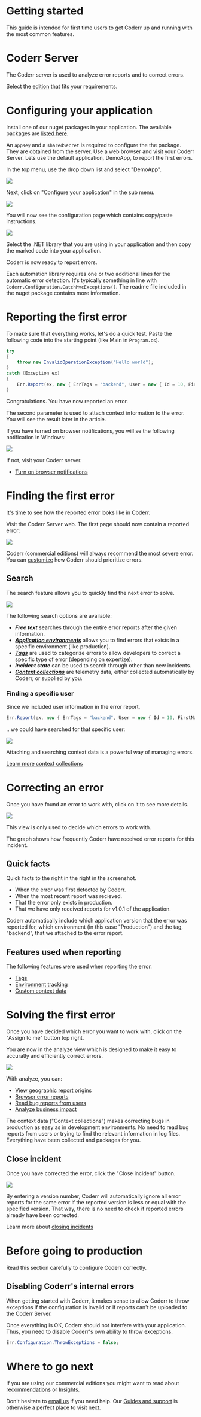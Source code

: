 Getting started
===============

This guide is intended for first time users to get Coderr up and running with the most common features.

# Coderr Server

The Coderr server is used to analyze error reports and to correct errors. 

Select the [edition](https://coderr.io/try) that fits your requirements.


# Configuring your application

Install one of our nuget packages in your application.
The available packages are [listed here](../client/). 

An `appKey` and a `sharedSecret` is required to configure the the package. They are obtained from the server. Use a web browser and visit your Coderr Server. Lets use the default application, DemoApp, to report the first errors.

In the top menu, use the drop down list and select "DemoApp".

![](../screens/gettingstarted/select_demoapp.png)

Next, click on "Configure your application" in the sub menu.

![](../screens/gettingstarted/configure_app_menuitem.png)

You will now see the configuration page which contains copy/paste instructions.

![](../screens/gettingstarted/appkey.png)

Select the .NET library that you are using in your application and then copy the marked code into your application. 

Coderr is now ready to report errors.

Each automation library requires one or two additional lines for the automatic error detection. It's typically something in line with `Coderr.Configuration.CatchMvcExceptions()`. The readme file included in the nuget package contains more information.

# Reporting the first error

To make sure that everything works, let's do a quick test. Paste the following code into the starting point (like Main in `Program.cs`).

```csharp
try
{
    throw new InvalidOperationException("Hello world");
}
catch (Exception ex)
{
    Err.Report(ex, new { ErrTags = "backend", User = new { Id = 10, FirstName = "Arne" }});
}
```

Congratulations. You have now reported an error. 

The second parameter is used to attach context information to the error. You will see the result later in the article.

If you have turned on browser notifications, you will se the following notification in Windows:

![](../screens/gettingstarted/browser_notification.png)

If not, visit your Coderr server. 

* [Turn on browser notifications](../features/incidents/notifications/)

# Finding the first error

It's time to see how the reported error looks like in Coderr.

Visit the Coderr Server web. The first page should now contain a reported error:

![](../screens/gettingstarted/dashboard_first_error.png)

Coderr (commercial editions) will always recommend the most severe error. You can [customize](../features/recommendations/) how Coderr should prioritize errors.

## Search

The search feature allows you to quickly find the next error to solve.

![](../screens/gettingstarted/search.png)

The following search options are available:

* _**Free text**_ searches through the entire error reports after the given information.
* _**[Application environments](../features/environments)**_ allows you to find errors that exists in a specific environment (like production).
* _**[Tags](../features/incidents/tagging)**_ are used to categorize errors to allow developers to correct a specific type of error (depending on expertize).
* _**Incident state**_ can be used to search through other than new incidents.
* _**[Context collections](../features/incidents/context-collections)**_ are telemetry data, either collected automatically by Coderr, or supplied by you.

### Finding a specific user

Since we included user information in the error report, 

```csharp
Err.Report(ex, new { ErrTags = "backend", User = new { Id = 10, FirstName = "Arne" }});
```

.. we could have searched for that specific user:

![](../screens/gettingstarted/search_context_collection.png)

Attaching and searching context data is a powerful way of managing errors. 

[Learn more context collections](../features/incidents/context-collections/)

# Correcting an error

Once you have found an error to work with, click on it to see more details.

![](../screens/gettingstarted/discover-incident.png)

This view is only used to decide which errors to work with.

The graph shows how frequently Coderr have received error reports for this incident.

## Quick facts

Quick facts to the right in the right in the screenshot.

* When the error was first detected by Coderr.
* When the most recent report was recieved.
* That the error only exists in production.
* That we have only received reports for v1.0.1 of the application.

Coderr automatically include which application version that the error was reported for, which environment (in this case "Production") and the tag, "backend", that we attached to the error report. 

## Features used when reporting

The following features were used when reporting the error.

* [Tags](../features/incidents/tagging/) 
* [Environment tracking](../features/incidents/environments/)
* [Custom context data](../features/incidents/context-collections#Custom)

# Solving the first error

Once you have decided which error you want to work with, click on the "Assign to me" button top right.

You are now in the analyze view which is designed to make it easy to accuratly and efficiently correct errors.

![](../screens/gettingstarted/analyze_incident.png)

With analyze, you can:

* [View geographic report origins](../analyze/)
* [Browser error reports]()
* [Read bug reports from users](../features/bug-reports/)
* [Analyze business impact](../features/partitions/)

The context data ("Context collections") makes correcting bugs in production as easy as in development environments. No need to read bug reports from users or trying to find the relevant information in log files. Everything have been collected and packages for you.

## Close incident

Once you have corrected the error, click the "Close incident" button.

![](../screens/gettingstarted/close-incident.png)

By entering a version number, Coderr will automatically ignore all error reports for the same error if the reported version is less or equal with the specified version. That way, there is no need to check if reported errors already have been corrected.

Learn more about [closing incidents](../features/incidents/close)

# Before going to production

Read this section carefully to configure Coderr correctly.

## Disabling Coderr's internal errors

When getting started with Coderr, it makes sense to allow Coderr to throw exceptions if the configuration is invalid or if reports can't be uploaded to the Coderr Server.

Once everything is OK, Coderr should not interfere with your application. Thus, you need to disable Coderr's own ability to throw exceptions.

```csharp
Err.Configuration.ThrowExceptions = false;
```

# Where to go next

If you are using our commercial editions you might want to read about [recommendations](../features/discover/recommendations/) or [Insights](../features/insights).

Don't hesitate to [email us](mailto:help@coderr.io) if you need help. Our [Guides and support](https://coderr.io/guides-and-support/) is otherwise a perfect place to visit next.